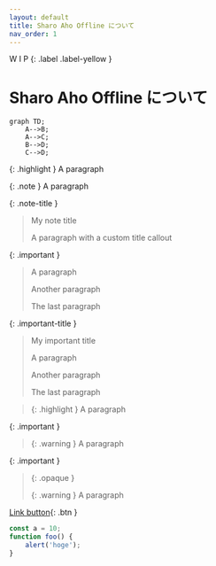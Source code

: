 ```yaml
---
layout: default
title: Sharo Aho Offline について
nav_order: 1
---
```


W I P
{: .label .label-yellow }

# Sharo Aho Offline について

```mermaid
graph TD;
    A-->B;
    A-->C;
    B-->D;
    C-->D;
```

{: .highlight }
A paragraph

{: .note }
A paragraph

{: .note-title }
> My note title
>
> A paragraph with a custom title callout

{: .important }
> A paragraph
>
> Another paragraph
>
> The last paragraph

{: .important-title }
> My important title
>
> A paragraph
>
> Another paragraph
>
> The last paragraph

> {: .highlight }
  A paragraph

{: .important }
> {: .warning }
> A paragraph

{: .important }
> {: .opaque }
> <div markdown="block">
> {: .warning }
> A paragraph
> </div>

[Link button](http://example.com/){: .btn }

```javascript
const a = 10;
function foo() {
    alert('hoge');
}
```
